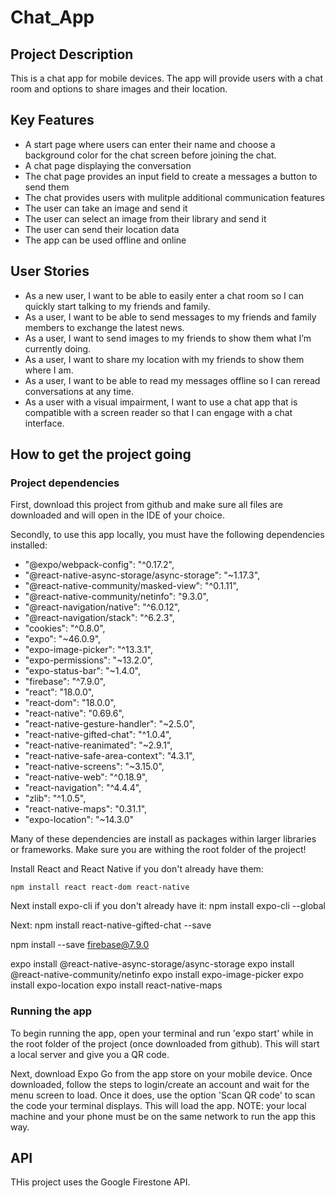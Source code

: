 # Chat_App

## Project Description
This is a chat app for mobile devices. The app will provide users with a chat room and options to share images and their location.

## Key Features
- A start page where users can enter their name and choose a background color for the chat screen before joining the chat.
- A chat page displaying the conversation
- The chat page provides an input field to create a messages a button to send them
- The chat provides users with mulitple additional communication features
- The user can take an image and send it
- The user can select an image from their library and send it
- The user can send their location data
- The app can be used offline and online

## User Stories
- As a new user, I want to be able to easily enter a chat room so I can quickly start talking to my friends and family.
- As a user, I want to be able to send messages to my friends and family members to exchange the latest news.
- As a user, I want to send images to my friends to show them what I’m currently doing.
- As a user, I want to share my location with my friends to show them where I am.
- As a user, I want to be able to read my messages offline so I can reread conversations at any time.
- As a user with a visual impairment, I want to use a chat app that is compatible with a screen reader so that I can engage with a chat interface.

## How to get the project going

### Project dependencies
First, download this project from github and make sure all files are downloaded and will open in the IDE of your choice.

Secondly, to use this app locally, you must have the following dependencies installed:

- "@expo/webpack-config": "^0.17.2",
- "@react-native-async-storage/async-storage": "~1.17.3",
- "@react-native-community/masked-view": "^0.1.11",
- "@react-native-community/netinfo": "9.3.0",
- "@react-navigation/native": "^6.0.12",
- "@react-navigation/stack": "^6.2.3",
- "cookies": "^0.8.0",
- "expo": "~46.0.9",
- "expo-image-picker": "^13.3.1",
- "expo-permissions": "~13.2.0",
- "expo-status-bar": "~1.4.0",
- "firebase": "^7.9.0",
- "react": "18.0.0",
- "react-dom": "18.0.0",
- "react-native": "0.69.6",
- "react-native-gesture-handler": "~2.5.0",
- "react-native-gifted-chat": "^1.0.4",
- "react-native-reanimated": "~2.9.1",
- "react-native-safe-area-context": "4.3.1",
- "react-native-screens": "~3.15.0",
- "react-native-web": "^0.18.9",
- "react-navigation": "^4.4.4",
- "zlib": "^1.0.5",
- "react-native-maps": "0.31.1",
- "expo-location": "~14.3.0"

Many of these dependencies are install as packages within larger libraries or frameworks.
Make sure you are withing the root folder of the project!

Install React and React Native if you don't already have them:
```
npm install react react-dom react-native
```
Next install expo-cli if you don't already have it:
npm install expo-cli --global

Next:
npm install react-native-gifted-chat --save

npm install --save firebase@7.9.0

expo install @react-native-async-storage/async-storage
expo install @react-native-community/netinfo
expo install expo-image-picker 
expo install expo-location 
expo install react-native-maps

### Running the app

To begin running the app, open your terminal and run 'expo start' while in the root folder of the project (once downloaded from github). This will start a local server and give you a QR code.

Next, download Expo Go from the app store on your mobile device. Once downloaded, follow the steps to login/create an account and wait for the menu screen to load. Once it does, use the option 'Scan QR code' to scan the code your terminal displays. This will load the app. NOTE: your local machine and your phone must be on the same network to run the app this way.


## API
THis project uses the Google Firestone API.
